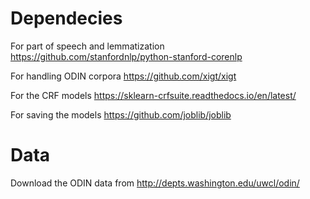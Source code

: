 # Dependecies
For part of speech and lemmatization https://github.com/stanfordnlp/python-stanford-corenlp 

For handling ODIN corpora https://github.com/xigt/xigt 

For the CRF models https://sklearn-crfsuite.readthedocs.io/en/latest/ 

For saving the models https://github.com/joblib/joblib

# Data
Download the ODIN data from http://depts.washington.edu/uwcl/odin/
